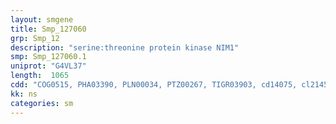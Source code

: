 ```yaml
---
layout: smgene
title: Smp_127060
grp: Smp_12
description: "serine:threonine protein kinase NIM1"
smp: Smp_127060.1
uniprot: "G4VL37"
length:  1065
cdd: "COG0515, PHA03390, PLN00034, PTZ00267, TIGR03903, cd14075, cl21453, pfam00069, smart00220"
kk: ns
categories: sm
---
```

